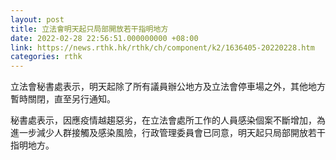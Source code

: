 ```yaml
---
layout: post
title: 立法會明天起只局部開放若干指明地方
date: 2022-02-28 22:56:51.000000000 +08:00
link: https://news.rthk.hk/rthk/ch/component/k2/1636405-20220228.htm
categories: rthk
---
```


立法會秘書處表示，明天起除了所有議員辦公地方及立法會停車場之外，其他地方暫時關閉，直至另行通知。

秘書處表示，因應疫情越趨惡劣，在立法會處所工作的人員感染個案不斷增加，為進一步減少人群接觸及感染風險，行政管理委員會已同意，明天起只局部開放若干指明地方。
